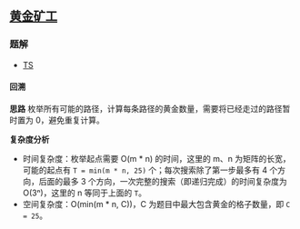 ## [黄金矿工](https://leetcode.cn/problems/path-with-maximum-gold/)
### 题解
+ [TS](../../ts/1280/1219.ts)

#### 回溯
**思路**
枚举所有可能的路径，计算每条路径的黄金数量，需要将已经走过的路径暂时置为 0，避免重复计算。

**复杂度分析**
+ 时间复杂度：枚举起点需要 O(m * n) 的时间，这里的 m、n 为矩阵的长宽，可能的起点有 `T = min(m * n, 25)` 个；每次搜索除了第一步最多有 4 个方向，后面的最多 3 个方向，一次完整的搜索（即递归完成）的时间复杂度为 O(3ⁿ)，这里的 n 等同于上面的 `T`。
+ 空间复杂度：O(min(m * n, C))，C 为题目中最大包含黄金的格子数量，即 `C = 25`。